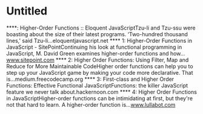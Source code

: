 # Untitled

****: Higher-Order Functions :: Eloquent JavaScriptTzu-li and Tzu-ssu were boasting about the size of their latest programs. ‘Two-hundred thousand lines,' said Tzu-li…eloquentjavascript.net
**** 1: Higher-Order Functions in JavaScript - SitePointContinuing his look at functional programming in JavaScript, M. David Green examines higher-order functions and how…www.sitepoint.com
**** 2: Higher Order Functions: Using Filter, Map and Reduce for More Maintainable CodeHigher order functions can help you to step up your JavaScript game by making your code more declarative. That is…medium.freecodecamp.org
**** 3: First-class and Higher Order Functions: Effective Functional JavaScriptFunctions: the killer JavaScript feature we never talk about.hackernoon.com
**** 4: Higher Order Functions in JavaScriptHigher-order functions can be intimidating at first, but they're not that hard to learn. A higher-order function is…www.lullabot.com
